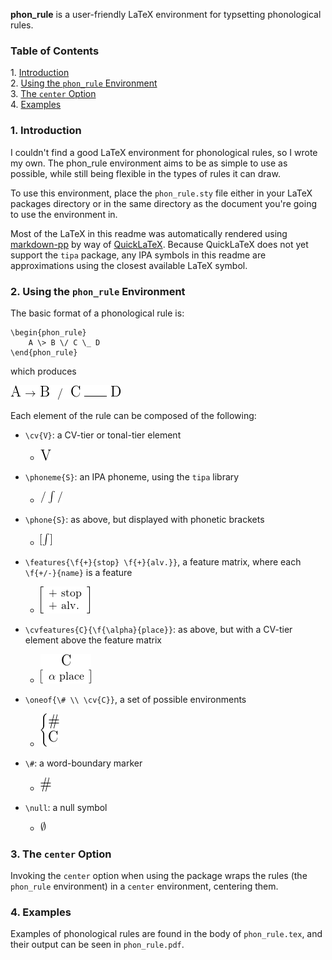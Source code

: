 
**phon_rule** is a user-friendly LaTeX environment for typsetting phonological rules.

### Table of Contents

1\.  [Introduction](#introduction)  
2\.  [Using the `phon_rule` Environment](#usingthe`phon_rule`environment)  
3\.  [The `center` Option](#the`center`option)  
4\.  [Examples](#examples)  

<a name="introduction"></a>

### 1\. Introduction

I couldn't find a good LaTeX environment for phonological rules, so I wrote my own. The
phon_rule environment aims to be as simple to use as possible, while still being flexible
in the types of rules it can draw.

To use this environment, place the `phon_rule.sty` file either in your LaTeX packages directory or in the same directory as the
document you're going to use the environment in. 

Most of the LaTeX in this readme was automatically rendered using [markdown-pp](https://github.com/AlexNisnevich/markdown-pp)
by way of [QuickLaTeX](http://www.holoborodko.com/pavel/quicklatex/). Because QuickLaTeX does not yet support the `tipa` package, 
any IPA symbols in this readme are approximations using the closest available LaTeX symbol.

<a name="usingthe`phon_rule`environment"></a>

### 2\. Using the `phon_rule` Environment

The basic format of a phonological rule is:

	\begin{phon_rule}
		A \> B \/ C \_ D
	\end{phon_rule}

which produces

![{\Large \textrm{A}} {\ {\Large \to}\ } {\Large \textrm{B}} {\Huge \ /\ } {\Large \textrm{C}} {\ \rule{2em}{0.5pt}\ } {\Large \textrm{D}}](readme-images/abcd.png)


Each element of the rule can be composed of the following:

- `\cv{V}`: a CV-tier or tonal-tier element

	- ![{\Large \textrm{V}}](readme-images/v.png)


- `\phoneme{S}`: an IPA phoneme, using the `tipa` library

	- ![/\int/](readme-images/sh-phoneme.png)


- `\phone{S}`: as above, but displayed with phonetic brackets

	- ![[\int]](readme-images/sh-phone.png)


- `\features{\f{+}{stop} \f{+}{alv.}}`, a feature matrix, where each `\f{+/-}{name}` is a feature

	- ![](readme-images/features.png)

- `\cvfeatures{C}{\f{\alpha}{place}}`: as above, but with a CV-tier element above the feature matrix

	- ![](readme-images/cfeatures.png)

- `\oneof{\# \\ \cv{C}}`, a set of possible environments

	- ![\begin{cases} {\Large \textrm{\#}} \\ {\Large \textrm{C}} \end{cases}](readme-images/oneof.png)


- `\#`: a word-boundary marker

	- ![{\Large \textrm{\#}}](readme-images/word-boundary.png)


- `\null`: a null symbol

	- ![{\Large \emptyset}](readme-images/null.png)

<a name="the`center`option"></a>

### 3\. The `center` Option

Invoking the `center` option when using the package wraps the rules (the `phon_rule` environment) in a `center` environment, centering them. 

<a name="examples"></a>

### 4\. Examples

Examples of phonological rules are found in the body of `phon_rule.tex`, and their output can be seen in `phon_rule.pdf`.
